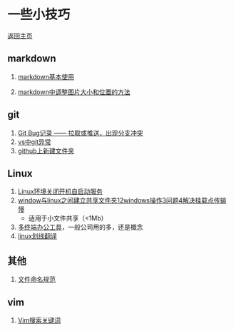 # 一些小技巧
[返回主页](../../research-study/readme.md)
## markdown
1. [markdown基本使用](https://blog.csdn.net/duandapei/article/details/78572124)

2. [markdown中调整图片大小和位置的方法](https://blog.csdn.net/m0_66769266/article/details/124039970)
## git
1. [Git Bug记录 —— 拉取或推送，出现分支冲突](https://blog.csdn.net/weixin_45536765/article/details/130611408)
2. [vs中git异常](https://blog.csdn.net/qq_22325259/article/details/124244893)
3. [github上新建文件夹](https://blog.csdn.net/Maiduoudo/article/details/101061643)

## Linux
1. [Linux环境关闭开机自启动服务](https://blog.csdn.net/qq_37335220/article/details/124121398)
2. [window与linux之间建立共享文件夹1](https://blog.csdn.net/qq_44078824/article/details/119847027)[2windows操作](https://blog.csdn.net/eudemonicli/article/details/134075715)[3问题](https://dontla.blog.csdn.net/article/details/123700784)[4解决挂载点传输慢](https://blog.csdn.net/qq_42236679/article/details/132803652)
   * 适用于小文件共享（<1Mb）
3. [多终端办公工具](https://blog.csdn.net/qiansg123/article/details/80127587)，一般公司用的多，还是概念
4. [linux划线翻译](https://blog.csdn.net/weixin_45839124/article/details/106930275)
## 其他
1. [文件命名规范](https://blog.csdn.net/qq_41661800/article/details/115344711)

## vim
1. [Vim搜索关键词](https://blog.csdn.net/qq_41709234/article/details/123818619)